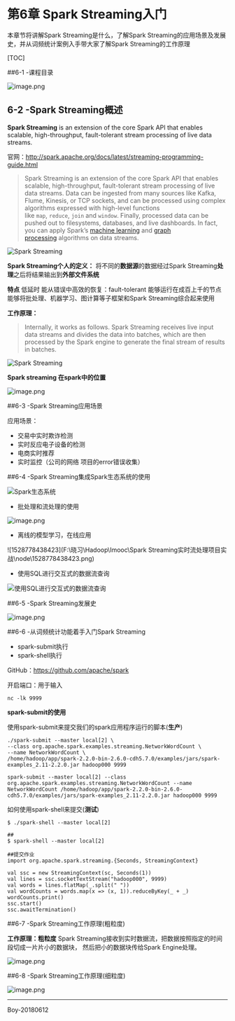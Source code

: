 # 第6章 Spark Streaming入门

本章节将讲解Spark Streaming是什么，了解Spark Streaming的应用场景及发展史，并从词频统计案例入手带大家了解Spark Streaming的工作原理

[TOC]



##6-1 -课程目录

![image.png](https://upload-images.jianshu.io/upload_images/5959612-40ad0009088cc0ab.png?imageMogr2/auto-orient/strip%7CimageView2/2/w/1240)



## 6-2 -Spark Streaming概述

**Spark Streaming** is an extension of the core Spark API that enables scalable, 
high-throughput, 
fault-tolerant 
stream processing of live data streams.

官网：http://spark.apache.org/docs/latest/streaming-programming-guide.html

> Spark Streaming is an extension of the core Spark API that enables scalable, high-throughput, fault-tolerant stream processing of live data streams. Data can be ingested from many sources like Kafka, Flume, Kinesis, or TCP sockets, and can be processed using complex algorithms expressed with high-level functions like `map`, `reduce`, `join` and `window`. Finally, processed data can be pushed out to filesystems, databases, and live dashboards. In fact, you can apply Spark’s [machine learning](http://spark.apache.org/docs/latest/ml-guide.html) and [graph processing](http://spark.apache.org/docs/latest/graphx-programming-guide.html) algorithms on data streams. 

![Spark Streaming](http://spark.apache.org/docs/latest/img/streaming-arch.png) 

**Spark Streaming个人的定义：**
	将不同的**数据源**的数据经过Spark Streaming**处理**之后将结果输出到**外部文件系统**

**特点**
	低延时
	能从错误中高效的恢复：fault-tolerant 
	能够运行在成百上千的节点
	能够将批处理、机器学习、图计算等子框架和Spark Streaming综合起来使用



**工作原理：**

>Internally, it works as follows. Spark Streaming receives live input data streams and divides the data into batches, which are then processed by the Spark engine to generate the final stream of results in batches. 

![Spark Streaming](http://spark.apache.org/docs/latest/img/streaming-flow.png) 

**Spark streaming 在spark中的位置**

![image.png](https://upload-images.jianshu.io/upload_images/5959612-0171f9539b1cc8a5.png?imageMogr2/auto-orient/strip%7CimageView2/2/w/1240)



##6-3 -Spark Streaming应用场景

应用场景：

- 交易中实时欺诈检测
- 实时反应电子设备的检测
- 电商实时推荐
- 实时监控（公司的网络  项目的error错误收集）



##6-4 -Spark Streaming集成Spark生态系统的使用

![Spark生态系统](https://upload-images.jianshu.io/upload_images/5959612-db7d16ae2f6f2199.png?imageMogr2/auto-orient/strip%7CimageView2/2/w/1240)

- 批处理和流处理的使用

![image.png](https://upload-images.jianshu.io/upload_images/5959612-1929bc065f90b629.png?imageMogr2/auto-orient/strip%7CimageView2/2/w/1240)



- 离线的模型学习，在线应用

![1528778438423](F:\晓习\Hadoop\Imooc\Spark Streaming实时流处理项目实战\node\1528778438423.png)

- 使用SQL进行交互式的数据流查询

![使用SQL进行交互式的数据流查询](https://upload-images.jianshu.io/upload_images/5959612-eba49632c107e2b9.png?imageMogr2/auto-orient/strip%7CimageView2/2/w/1240)





##6-5 -Spark Streaming发展史

![image.png](https://upload-images.jianshu.io/upload_images/5959612-1cdc0758ae8b75f9.png?imageMogr2/auto-orient/strip%7CimageView2/2/w/1240)



##6-6 -从词频统计功能着手入门Spark Streaming

- spark-submit执行
- spark-shell执行

GitHub：https://github.com/apache/spark



开启端口：用于输入

```shell
nc -lk 9999
```



**spark-submit的使用**

使用spark-submit来提交我们的spark应用程序运行的脚本(**生产**)

```shell
./spark-submit --master local[2] \
--class org.apache.spark.examples.streaming.NetworkWordCount \
--name NetworkWordCount \
/home/hadoop/app/spark-2.2.0-bin-2.6.0-cdh5.7.0/examples/jars/spark-examples_2.11-2.2.0.jar hadoop000 9999

spark-submit --master local[2] --class org.apache.spark.examples.streaming.NetworkWordCount --name NetworkWordCount /home/hadoop/app/spark-2.2.0-bin-2.6.0-cdh5.7.0/examples/jars/spark-examples_2.11-2.2.0.jar hadoop000 9999
```



如何使用spark-shell来提交(**测试**)

```shell 
$ ./spark-shell --master local[2]

##
$ spark-shell --master local[2]

##提交作业
import org.apache.spark.streaming.{Seconds, StreamingContext}

val ssc = new StreamingContext(sc, Seconds(1))
val lines = ssc.socketTextStream("hadoop000", 9999)
val words = lines.flatMap(_.split(" "))
val wordCounts = words.map(x => (x, 1)).reduceByKey(_ + _)
wordCounts.print()
ssc.start()
ssc.awaitTermination()
```



##6-7 -Spark Streaming工作原理(粗粒度)

**工作原理：粗粒度**
Spark Streaming接收到实时数据流，把数据按照指定的时间段切成一片片小的数据块，
然后把小的数据块传给Spark Engine处理。

![image.png](https://upload-images.jianshu.io/upload_images/5959612-bae537c58319206a.png?imageMogr2/auto-orient/strip%7CimageView2/2/w/1240)



##6-8 -Spark Streaming工作原理(细粒度)

![image.png](https://upload-images.jianshu.io/upload_images/5959612-3950416ed8ad9d1b.png?imageMogr2/auto-orient/strip%7CimageView2/2/w/1240)









---

Boy-20180612


